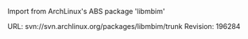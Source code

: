 Import from ArchLinux's ABS package 'libmbim'

URL: svn://svn.archlinux.org/packages/libmbim/trunk
Revision: 196284

